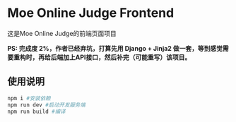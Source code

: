 # Moe Online Judge Frontend
这是Moe Online Judge的前端页面项目

__PS: 完成度 2%，作者已经弃坑，打算先用 Django + Jinja2 做一套，等到感觉需要重构时，再给后端加上API接口，然后补完（可能重写）该项目。__

## 使用说明
```bash
npm i #安装依赖
npm run dev #启动开发服务端
npm run build #编译
```
